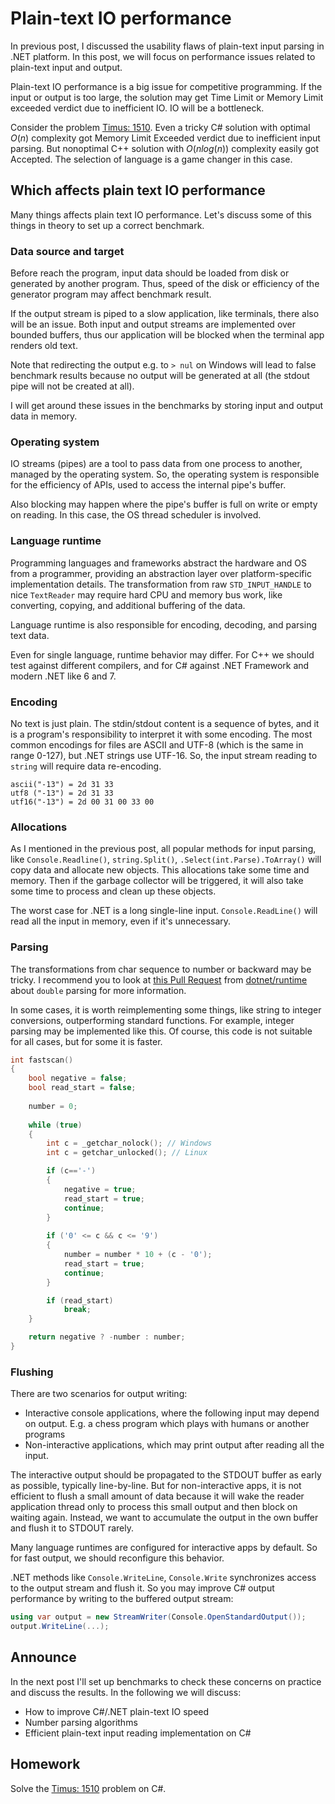 # Plain-text IO performance

In previous post, I discussed the usability flaws of plain-text input parsing in .NET platform. In this post, we will focus on performance issues related to plain-text input and output.

Plain-text IO performance is a big issue for competitive programming. If the input or output is too large, the solution may get Time Limit or Memory Limit exceeded verdict due to inefficient IO. IO will be a bottleneck.

Consider the problem [Timus: 1510](https://acm.timus.ru/problem.aspx?space=1&num=1510&locale=en).
Even a tricky C# solution with optimal $O(n)$ complexity got Memory Limit Exceeded verdict due to inefficient input parsing. But nonoptimal C++ solution with $O(nlog(n))$ complexity easily got Accepted. The selection of language is a game changer in this case.

## Which affects plain text IO performance
Many things affects plain text IO performance. Let's discuss some of this things in theory to set up a correct benchmark.

### Data source and target
Before reach the program, input data should be loaded from disk or generated by another program. Thus, speed of the disk or efficiency of the generator program may affect benchmark result.

If the output stream is piped to a slow application, like terminals, there also will be an issue. Both input and output streams are implemented over bounded buffers, thus our application will be blocked when the terminal app renders old text.

Note that redirecting the output e.g. to `> nul` on Windows will lead to false benchmark results because no output will be generated at all (the stdout pipe will not be created at all).

I will get around these issues in the benchmarks by storing input and output data in memory.

### Operating system
IO streams (pipes) are a tool to pass data from one process to another, managed by the operating system. So, the operating system is responsible for the efficiency of APIs, used to access the internal pipe's buffer.

Also blocking may happen where the pipe's buffer is full on write or empty on reading. In this case, the OS thread scheduler is involved.

### Language runtime
Programming languages and frameworks abstract the hardware and OS from a programmer, providing an abstraction layer over platform-specific implementation details. The transformation from raw `STD_INPUT_HANDLE` to nice `TextReader` may require hard CPU and memory bus work, like converting, copying, and additional buffering of the data.

Language runtime is also responsible for encoding, decoding, and parsing text data.

Even for single language, runtime behavior may differ. For C++ we should test against different compilers, and for C# against .NET Framework and modern .NET like 6 and 7.

### Encoding
No text is just plain. The stdin/stdout content is a sequence of bytes, and it is a program's responsibility to interpret it with some encoding. The most common encodings for files are ASCII and UTF-8 (which is the same in range 0-127), but .NET strings use UTF-16. So, the input stream reading to `string` will require data re-encoding.

```
ascii("-13") = 2d 31 33
utf8 ("-13") = 2d 31 33
utf16("-13") = 2d 00 31 00 33 00
```

### Allocations
As I mentioned in the previous post, all popular methods for input parsing, like `Console.Readline()`, `string.Split()`, `.Select(int.Parse).ToArray()` will copy data and allocate new objects. This allocations take some time and memory. Then if the garbage collector will be triggered, it will also take some time to process and clean up these objects.

The worst case for .NET is a long single-line input. `Console.ReadLine()` will read all the input in memory, even if it's unnecessary.

### Parsing
The transformations from char sequence to number or backward may be tricky. I recommend you to look at [this Pull Request](https://github.com/dotnet/runtime/pull/62301) from [dotnet/runtime](https://github.com/dotnet/runtime) about `double` parsing for more information.

In some cases, it is worth reimplementing some things, like string to integer conversions, outperforming standard functions. For example, integer parsing may be implemented like this. Of course, this code is not suitable for all cases, but for some it is faster.

```cpp
int fastscan()
{
    bool negative = false;
    bool read_start = false;
  
    number = 0;
  
    while (true)
    {
        int c = _getchar_nolock(); // Windows
        int c = getchar_unlocked(); // Linux

        if (c=='-')
        {
            negative = true;
            read_start = true;
            continue;
        }
  
        if ('0' <= c && c <= '9')
        {
            number = number * 10 + (c - '0');
            read_start = true;
            continue;
        }

        if (read_start)
            break;
    }

    return negative ? -number : number;
}
```

### Flushing
There are two scenarios for output writing:
 - Interactive console applications, where the following input may depend on output. E.g. a chess program which plays with humans or another programs
 - Non-interactive applications, which may print output after reading all the input.

The interactive output should be propagated to the STDOUT buffer as early as possible, typically line-by-line. But for non-interactive apps, it is not efficient to flush a small amount of data because it will wake the reader application thread only to process this small output and then block on waiting again. Instead, we want to accumulate the output in the own buffer and flush it to STDOUT rarely.

Many language runtimes are configured for interactive apps by default. So for fast output, we should reconfigure this behavior.

.NET methods like `Console.WriteLine`, `Console.Write` synchronizes access to the output stream and flush it. So you may improve C# output performance by writing to the buffered output stream:
```csharp
using var output = new StreamWriter(Console.OpenStandardOutput());
output.WriteLine(...);
```

## Announce
In the next post I'll set up benchmarks to check these concerns on practice and discuss the results.
In the following we will discuss:
 - How to improve C#/.NET plain-text IO speed
 - Number parsing algorithms
 - Efficient plain-text input reading implementation on C#

## Homework
Solve the [Timus: 1510](https://timus.online/problem.aspx?space=1&num=1510&locale=en) problem on C#.
